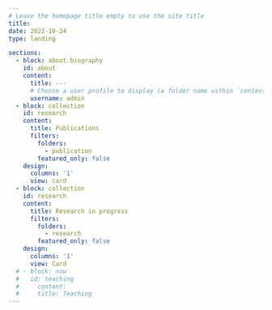 ```yaml
---
# Leave the homepage title empty to use the site title
title:
date: 2022-10-24
type: landing

sections:
  - block: about.biography
    id: about
    content:
      title: ---
      # Choose a user profile to display (a folder name within `content/authors/`)
      username: admin
  - block: collection
    id: research
    content:
      title: Publications
      filters:
        folders:
          - publication 
        featured_only: false
    design:
      columns: '1'
      view: card
  - block: collection
    id: research
    content:
      title: Research in progress 
      filters:
        folders:
          - research
        featured_only: false
    design:
      columns: '1'
      view: Card
  # - block: now
  #   id: teaching
  #     content:
  #     title: Teaching
---
```

